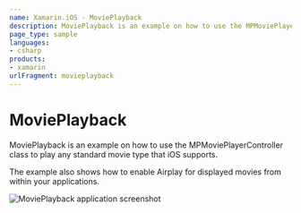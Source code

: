 ```yaml
---
name: Xamarin.iOS - MoviePlayback
description: MoviePlayback is an example on how to use the MPMoviePlayerController class to play any standard movie type that iOS supports. The example also...
page_type: sample
languages:
- csharp
products:
- xamarin
urlFragment: movieplayback
---
```

# MoviePlayback

MoviePlayback is an example on how to use the MPMoviePlayerController
class to play any standard movie type that iOS supports.

The example also shows how to enable Airplay for displayed movies from
within your applications.

![MoviePlayback application screenshot](Screenshots/01.png "MoviePlayback application screenshot")
